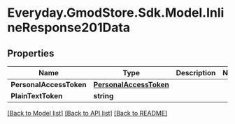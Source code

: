# Everyday.GmodStore.Sdk.Model.InlineResponse201Data

## Properties

Name | Type | Description | Notes
------------ | ------------- | ------------- | -------------
**PersonalAccessToken** | [**PersonalAccessToken**](PersonalAccessToken.md) |  | 
**PlainTextToken** | **string** |  | 

[[Back to Model list]](../README.md#documentation-for-models) [[Back to API list]](../README.md#documentation-for-api-endpoints) [[Back to README]](../README.md)

